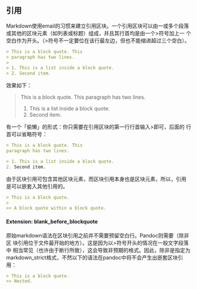 
## 引用
Markdown使用email的习惯来建立引用区块。一个引用区块可以由一或多个段落
或其他的区块元素（如列表或标题）组成，并且其行首均是由一个>符号加上一
个空白作为开头。（>符号不一定要位在该行最左边，但也不能缩进超过三个空白）。

```markdown
> This is a block quote. This
> paragraph has two lines.
>
> 1. This is a list inside a block quote.
> 2. Second item.
```
效果如下：

> This is a block quote. This
> paragraph has two lines.
>
> 1. This is a list inside a block quote.
> 2. Second item.

有一个「偷懒」的形式：你只需要在引用区块的第一行行首输入>即可，后面的
行首可以省略符号：
```markdown
> This is a block quote. This
paragraph has two lines.

> 1. This is a list inside a block quote.
2. Second item.
```
由于区块引用可包含其他区块元素，而区块引用本身也是区块元素，所以，引用
是可以嵌套入其他引用的。

```markdown
> This is a block quote.
>
>> A block quote within a block quote.
```
#### Extension: blank_before_blockquote

原始markdown语法在区块引用之前并不需要预留空白行。Pandoc则需要（除非区
块引用位于文件最开始的地方）。这是因为以>符号开头的情况在一般文字段落中
相当常见（也许由于断行所致），这会导致非预期的格式。因此，除非是指定为
markdown_strict格式，不然以下的语法在pandoc中将不会产生出嵌套区块引用：
```markdown
> This is a block quote.
>> Nested.
```